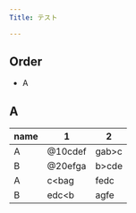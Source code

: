 ```yaml
---
Title: テスト

---
```


## Order

- A

## A

| name | 1 | 2 |
|---|---|---|
| A | @10cdef | gab>c |
| B | @20efga | b>cde |
| A | c<bag | fedc |
| B | edc<b | agfe |
